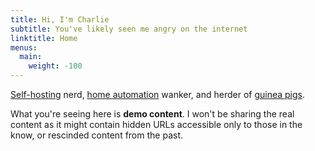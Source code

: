 ```yaml
---
title: Hi, I'm Charlie
subtitle: You've likely seen me angry on the internet
linktitle: Home
menus:
  main:
    weight: -100
---
```


[Self-hosting](/tags/selfhosting/) nerd, [home automation](/tags/homeautomation/) wanker, and herder of [guinea pigs](/guineapigs/).

What you're seeing here is **demo content**. I won't be sharing the real content as it might contain hidden URLs accessible only to those in the know, or rescinded content from the past.
